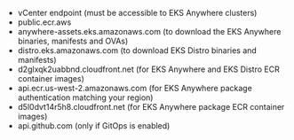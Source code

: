 
* vCenter endpoint (must be accessible to EKS Anywhere clusters)
* public.ecr.aws
* anywhere-assets.eks.amazonaws.com (to download the EKS Anywhere binaries, manifests and OVAs)
* distro.eks.amazonaws.com (to download EKS Distro binaries and manifests)
* d2glxqk2uabbnd.cloudfront.net (for EKS Anywhere and EKS Distro ECR container images)
* api.ecr.us-west-2.amazonaws.com (for EKS Anywhere package authentication matching your region)
* d5l0dvt14r5h8.cloudfront.net (for EKS Anywhere package ECR container images)
* api.github.com (only if GitOps is enabled)

